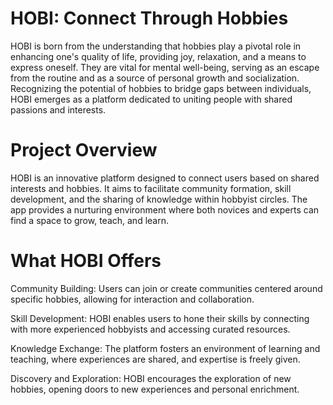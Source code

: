 # HOBI: Connect Through Hobbies

HOBI is born from the understanding that hobbies play a pivotal role in enhancing one's quality of life, providing joy, relaxation, and a means to express oneself. They are vital for mental well-being, serving as an escape from the routine and as a source of personal growth and socialization. Recognizing the potential of hobbies to bridge gaps between individuals, HOBI emerges as a platform dedicated to uniting people with shared passions and interests.

# Project Overview
HOBI is an innovative platform designed to connect users based on shared interests and hobbies. It aims to facilitate community formation, skill development, and the sharing of knowledge within hobbyist circles. The app provides a nurturing environment where both novices and experts can find a space to grow, teach, and learn.

# What HOBI Offers
Community Building: Users can join or create communities centered around specific hobbies, allowing for interaction and collaboration.

Skill Development: HOBI enables users to hone their skills by connecting with more experienced hobbyists and accessing curated resources.

Knowledge Exchange: The platform fosters an environment of learning and teaching, where experiences are shared, and expertise is freely given.

Discovery and Exploration: HOBI encourages the exploration of new hobbies, opening doors to new experiences and personal enrichment.
